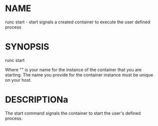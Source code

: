 # NAME
   runc start - start signals a created container to execute the user defined process

# SYNOPSIS
   runc start <container-id>

Where "<container-id>" is your name for the instance of the container that you
are starting. The name you provide for the container instance must be unique on
your host.

# DESCRIPTIONa
   The start command signals the container to start the user's defined process.
